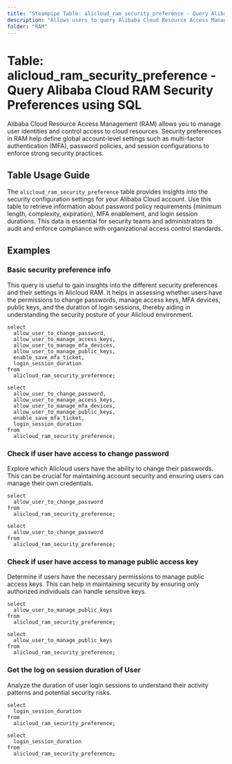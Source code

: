 ```yaml
---
title: "Steampipe Table: alicloud_ram_security_preference - Query Alibaba Cloud RAM Security Preferences using SQL"
description: "Allows users to query Alibaba Cloud Resource Access Management (RAM) security preferences, including MFA settings, password policies, and login session configurations."
folder: "RAM"
---
```


# Table: alicloud_ram_security_preference - Query Alibaba Cloud RAM Security Preferences using SQL

Alibaba Cloud Resource Access Management (RAM) allows you to manage user identities and control access to cloud resources. Security preferences in RAM help define global account-level settings such as multi-factor authentication (MFA), password policies, and session configurations to enforce strong security practices.

## Table Usage Guide

The `alicloud_ram_security_preference` table provides insights into the security configuration settings for your Alibaba Cloud account. Use this table to retrieve information about password policy requirements (minimum length, complexity, expiration), MFA enablement, and login session durations. This data is essential for security teams and administrators to audit and enforce compliance with organizational access control standards.


## Examples

### Basic security preference info
This query is useful to gain insights into the different security preferences and their settings in Alicloud RAM. It helps in assessing whether users have the permissions to change passwords, manage access keys, MFA devices, public keys, and the duration of login sessions, thereby aiding in understanding the security posture of your Alicloud environment.

```sql+postgres
select
  allow_user_to_change_password,
  allow_user_to_manage_access_keys,
  allow_user_to_manage_mfa_devices,
  allow_user_to_manage_public_keys,
  enable_save_mfa_ticket,
  login_session_duration
from
  alicloud_ram_security_preference;
```

```sql+sqlite
select
  allow_user_to_change_password,
  allow_user_to_manage_access_keys,
  allow_user_to_manage_mfa_devices,
  allow_user_to_manage_public_keys,
  enable_save_mfa_ticket,
  login_session_duration
from
  alicloud_ram_security_preference;
```

### Check if user have access to change password
Explore which Alicloud users have the ability to change their passwords. This can be crucial for maintaining account security and ensuring users can manage their own credentials.

```sql+postgres
select
  allow_user_to_change_password
from
  alicloud_ram_security_preference;
```

```sql+sqlite
select
  allow_user_to_change_password
from
  alicloud_ram_security_preference;
```

### Check if user have access to manage public access key
Determine if users have the necessary permissions to manage public access keys. This can help in maintaining security by ensuring only authorized individuals can handle sensitive keys.

```sql+postgres
select
  allow_user_to_manage_public_keys
from
  alicloud_ram_security_preference;
```

```sql+sqlite
select
  allow_user_to_manage_public_keys
from
  alicloud_ram_security_preference;
```

### Get the log on session duration of User
Analyze the duration of user login sessions to understand their activity patterns and potential security risks.

```sql+postgres
select
  login_session_duration
from
  alicloud_ram_security_preference;
```

```sql+sqlite
select
  login_session_duration
from
  alicloud_ram_security_preference;
```